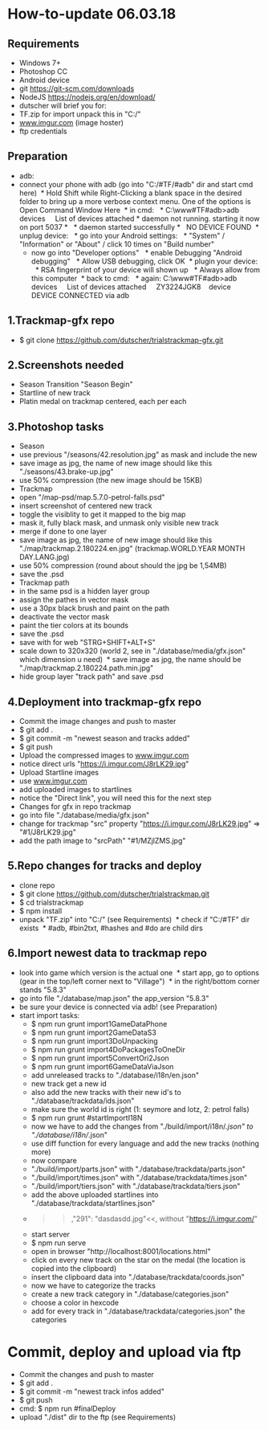 # How-to-update 06.03.18

## Requirements
* Windows 7+
* Photoshop CC
* Android device
* git https://git-scm.com/downloads
* NodeJS https://nodejs.org/en/download/
* dutscher will brief you for:
 * TF.zip for import unpack this in "C:/"
 * www.imgur.com (image hoster)
 * ftp credentials

## Preparation
* adb:
 * connect your phone with adb (go into "C:/#TF/#adb" dir and start cmd here)
  * Hold Shift while Right-Clicking a blank space in the desired folder to bring up a more verbose context menu. One of the options is Open Command Window Here
  * in cmd:
   * C:\www\#TF\#adb>adb devices
     List of devices attached * daemon not running. starting it now on port 5037 *
     * daemon started successfully *
     NO DEVICE FOUND
  * unplug device:
   * go into your Android settings:
    * "System" / "Information" or "About" / click 10 times on "Build number"
    * now go into "Developer options"
     * enable Debugging "Android debugging"
     * Allow USB debugging, click OK
  * plugin your device:
   * RSA fingerprint of your device will shown up
    * Always allow from this computer
  * back to cmd:
   * again: C:\www\#TF\#adb>adb devices
     List of devices attached
     ZY3224JGK8    device
     DEVICE CONNECTED via adb

## 1.Trackmap-gfx repo	
* $ git clone https://github.com/dutscher/trialstrackmap-gfx.git

## 2.Screenshots needed
* Season Transition "Season Begin"
* Startline of new track
* Platin medal on trackmap centered, each per each

## 3.Photoshop tasks
* Season
 * use previous "/seasons/42.resolution.jpg" as mask and include the new
 * save image as jpg, the name of new image should like this "./seasons/43.brake-up.jpg"
 * use 50% compression (the new image should be 15KB)
* Trackmap
 * open "/map-psd/map.5.7.0-petrol-falls.psd"
 * insert screenshot of centered new track
 * toggle the visiblity to get it mapped to the big map
 * mask it, fully black mask, and unmask only visible new track
 * merge if done to one layer
 * save image as jpg, the name of new image should like this "./map/trackmap.2.180224.en.jpg" (trackmap.WORLD.YEAR MONTH DAY.LANG.jpg)
 * use 50% compression (round about should the jpg be 1,54MB)
 * save the .psd
* Trackmap path
 * in the same psd is a hidden layer group
 * assign the pathes in vector mask
 * use a 30px black brush and paint on the path
 * deactivate the vector mask
 * paint the tier colors at its bounds
 * save the .psd
 * save with for web "STRG+SHIFT+ALT+S"
  * scale down to 320x320 (world 2, see in "./database/media/gfx.json" which dimension u need) 
  * save image as jpg, the name should be "./map/trackmap.2.180224.path.min.jpg"
 * hide group layer "track path" and save .psd
 
## 4.Deployment into trackmap-gfx repo
* Commit the image changes and push to master
 * $ git add .
 * $ git commit -m "newest season and tracks added"
 * $ git push
* Upload the compressed images to www.imgur.com
 * notice direct urls "https://i.imgur.com/J8rLK29.jpg"
* Upload Startline images
 * use www.imgur.com
 * add uploaded images to startlines
 * notice the "Direct link", you will need this for the next step
* Changes for gfx in repo trackmap
 * go into file "./database/media/gfx.json"
 * change for trackmap "src" property "https://i.imgur.com/J8rLK29.jpg" => "#1/J8rLK29.jpg"
 * add the path image to "srcPath" "#1/MZjlZMS.jpg"
		
## 5.Repo changes for tracks and deploy
* clone repo
 * $ git clone https://github.com/dutscher/trialstrackmap.git
 * $ cd trialstrackmap
 * $ npm install
* unpack "TF.zip" into "C:/" (see Requirements)
  * check if "C:/#TF" dir exists
  * #adb, #bin2txt, #hashes and #do are child dirs

## 6.Import newest data to trackmap repo
 * look into game which version is the actual one
  * start app, go to options (gear in the top/left corner next to "Village")
  * in the right/bottom corner stands "5.8.3"
 * go into file "./database/map.json" the app_version "5.8.3"
 * be sure your device is connected via adb! (see Preparation)
 * start import tasks:
   * $ npm run grunt import1GameDataPhone
   * $ npm run grunt import2GameDataS3
   * $ npm run grunt import3DoUnpacking
   * $ npm run grunt import4DoPackagesToOneDir
   * $ npm run grunt import5ConvertOri2Json
   * $ npm run grunt import6GameDataViaJson
    * add unreleased tracks to "./database/i18n/en.json"
     * new track get a new id
     * also add the new tracks with their new id's to "./database/trackdata/ids.json"
     * make sure the world id is right (1: seymore and lotz, 2: petrol falls)
   * $ npm run grunt #startImportI18N
    * now we have to add the changes from "./build/import/i18n/*.json" to "./database/i18n/*.json"
    * use diff function for every language and add the new tracks (nothing more)
   * now compare 
    * "./build/import/parts.json" with "./database/trackdata/parts.json"
    * "./build/import/times.json" with "./database/trackdata/times.json"
    * "./build/import/tiers.json" with "./database/trackdata/tiers.json"
   * add the above uploaded startlines into "./database/trackdata/startlines.json"
    * >>,"291": "dasdasdd.jpg"<<, without "https://i.imgur.com/"
   * start server
    * $ npm run serve
    * open in browser "http://localhost:8001/locations.html"
    * click on every new track on the star on the medal (the location is copied into the clipboard)
     * insert the clipboard data into "./database/trackdata/coords.json"
    * now we have to categorize the tracks
     * create a new track category in "./database/categories.json"
     * choose a color in hexcode
    * add for every track in "./database/trackdata/categories.json" the categories

# Commit, deploy and upload via ftp
* Commit the changes and push to master
 * $ git add .
 * $ git commit -m "newest track infos added"
 * $ git push
* cmd: $ npm run #finalDeploy
* upload "./dist" dir to the ftp (see Requirements)
